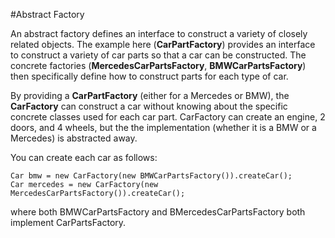 #Abstract Factory

An abstract factory defines an interface to construct a variety of 
closely related objects. The example here (**CarPartFactory**)
provides an interface to construct a variety of car parts so that a
car can be constructed. The concrete factories
(**MercedesCarPartsFactory**, **BMWCarPartsFactory**) then 
specifically define how to construct parts for each type of car.

By providing a **CarPartFactory** (either for a Mercedes or BMW), the
**CarFactory** can construct a car without knowing about the specific 
concrete classes used for each car part. CarFactory can create an
engine, 2 doors, and 4 wheels, but the the implementation (whether
it is a BMW or a Mercedes) is abstracted away.

You can create each car as follows:
```
Car bmw = new CarFactory(new BMWCarPartsFactory()).createCar();
Car mercedes = new CarFactory(new MercedesCarPartsFactory()).createCar();
```
where both BMWCarPartsFactory and BMercedesCarPartsFactory both
implement CarPartsFactory.